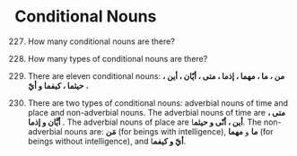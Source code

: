 Conditional Nouns
=================

227. How many conditional nouns are there?

228. How many types of conditional nouns are there?

227. There are eleven conditional nouns: **من ، ما ، مهما ، إذما ، متی ،
أیّان ، أین ، حیثما ، کیفما و أيّ** **.**

228. There are two types of conditional nouns: adverbial nouns of time
and place and non-adverbial nouns. The adverbial nouns of time are **متی
، أیَّان و إذما** . The adverbial nouns of place are **أین ، أنّی و
حیثم**ا. The non-adverbial nouns are: **مَن** (for beings with
intelligence), **ما** و **مهما** (for beings without intelligence), and
**أيّ و کیفم**ا.


